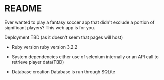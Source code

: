 # README

Ever wanted to play a fantasy soccer app that didn't exclude a portion of significant 
players?  This web app is for you.

Deployment TBD (as it doesn't seem that pages will host)

* Ruby version
    ruby version 3.2.2

* System dependencies
    either use of selenium internally or an API call to retrieve player data(TBD)
  
* Database creation
    Database is run through SQLite
